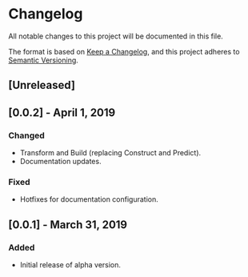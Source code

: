 # Changelog
All notable changes to this project will be documented in this file.

The format is based on [Keep a Changelog](https://keepachangelog.com/en/1.0.0/),
and this project adheres to [Semantic Versioning](https://semver.org/spec/v2.0.0.html).

## [Unreleased]


## [0.0.2] - April 1, 2019

### Changed

- Transform and Build (replacing Construct and Predict).
- Documentation updates.


### Fixed

- Hotfixes for documentation configuration.


## [0.0.1] - March 31, 2019

### Added

- Initial release of alpha version.
